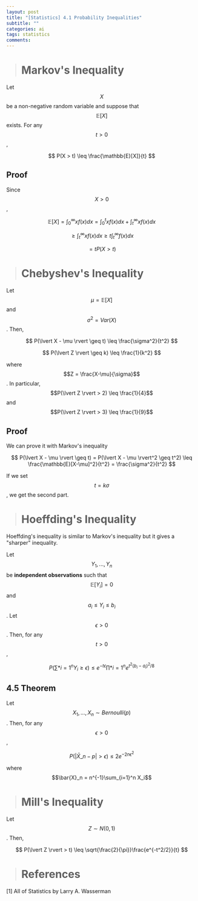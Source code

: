 ```yaml
---
layout: post
title: "[Statistics] 4.1 Probability Inequalities"
subtitle: ""
categories: ai
tags: statistics
comments:
---
```


> # Markov's Inequality

Let $$X$$ be a non-negative random variable and suppose that $$\mathbb{E}[X]$$ exists. For any $$t > 0$$,

$$ P(X > t) \leq \frac{\mathbb{E}[X]}{t} $$

## Proof

Since $$X>0$$,

$$ \mathbb{E}[X] = \int_0^{\infty}xf(x)dx = \int_0^t xf(x)dx + \int_t^{\infty}xf(x)dx $$

$$ \geq \int_t^{\infty} xf(x)dx \geq t\int_t^{\infty}f(x)dx $$

$$ = t P(X>t) $$

> # Chebyshev's Inequality

Let $$\mu = \mathbb{E}[X]$$ and $$\sigma^2 = Var(X)$$. Then,

$$ P(\lvert X - \mu \rvert \geq t) \leq \frac{\sigma^2}{t^2} $$

$$ P(\lvert Z \rvert \geq k) \leq \frac{1}{k^2} $$

where $$Z = \frac{X-\mu}{\sigma}$$. In particular, $$P(\lvert Z \rvert > 2) \leq \frac{1}{4}$$ and $$P(\lvert Z \rvert > 3) \leq \frac{1}{9}$$

## Proof

We can prove it with Markov's inequality

$$ P(\lvert X - \mu \rvert \geq t) = P(\lvert X - \mu \rvert^2 \geq t^2) \leq \frac{\mathbb{E}[X-\mu]^2}{t^2} = \frac{\sigma^2}{t^2} $$

If we set $$t=k\sigma$$, we get the second part.

> # Hoeffding's Inequality

Hoeffding's inequality is similar to Markov's inequality but it gives a "sharper" inequality.

Let $$Y_1,...,Y_n$$ be **independent observations** such that $$\mathbb{E}[Y_i]=0$$ and $$a_i \leq Y_i \leq b_i$$. Let $$\epsilon > 0$$. Then, for any $$t > 0$$,

$$ P\left(\sum*{i=1}^n Y_i \geq \epsilon \right) \leq e^{-t\epsilon}\prod*{i=1}^n e^{t^2(b_i-a_i)^2/8} $$

## 4.5 Theorem

Let $$X_1,...,X_n \sim Bernoulli(p)$$. Then, for any $$\epsilon > 0$$,

$$ P(\lvert \bar{X}\_n - p \rvert > \epsilon) \leq 2e^{-2n\epsilon^2} $$

where $$\bar{X}_n = n^{-1}\sum_{i=1}^n X_i$$

> # Mill's Inequality

Let $$Z \sim N(0,1)$$. Then,

$$ P(\lvert Z \rvert > t) \leq \sqrt{\frac{2}{\pi}}\frac{e^{-t^2/2}}{t} $$

> # References

[1] All of Statistics by Larry A. Wasserman
